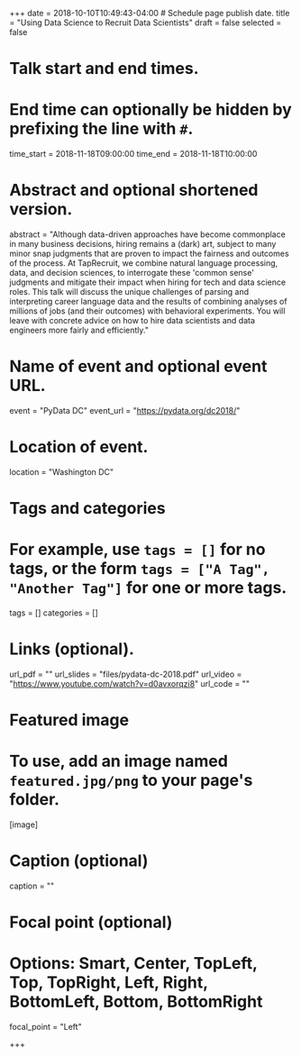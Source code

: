 +++
date = 2018-10-10T10:49:43-04:00 # Schedule page publish date.
title = "Using Data Science to Recruit Data Scientists"
draft = false
selected = false

# Talk start and end times.
#   End time can optionally be hidden by prefixing the line with `#`.
time_start = 2018-11-18T09:00:00
time_end = 2018-11-18T10:00:00

# Abstract and optional shortened version.
abstract = "Although data-driven approaches have become commonplace in many business decisions, hiring remains a (dark) art, subject to many minor snap judgments that are proven to impact the fairness and outcomes of the process. At TapRecruit, we combine natural language processing, data, and decision sciences, to interrogate these 'common sense' judgments and mitigate their impact when hiring for tech and data science roles. This talk will discuss the unique challenges of parsing and interpreting career language data and the results of combining analyses of millions of jobs (and their outcomes) with behavioral experiments. You will leave with concrete advice on how to hire data scientists and data engineers more fairly and efficiently."

# Name of event and optional event URL.
event = "PyData DC"
event_url = "https://pydata.org/dc2018/"

# Location of event.
location = "Washington DC"

# Tags and categories
# For example, use `tags = []` for no tags, or the form `tags = ["A Tag", "Another Tag"]` for one or more tags.
tags = []
categories = []

# Links (optional).
url_pdf = ""
url_slides = "files/pydata-dc-2018.pdf"
url_video = "https://www.youtube.com/watch?v=d0avxorqzi8"
url_code = ""

# Featured image
# To use, add an image named `featured.jpg/png` to your page's folder. 
[image]
  # Caption (optional)
  caption = ""

  # Focal point (optional)
  # Options: Smart, Center, TopLeft, Top, TopRight, Left, Right, BottomLeft, Bottom, BottomRight
  focal_point = "Left"
  


+++



